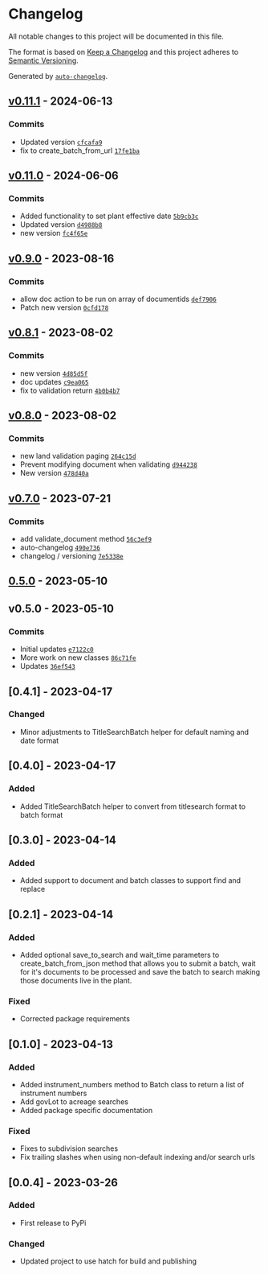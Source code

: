 # Changelog

All notable changes to this project will be documented in this file.

The format is based on [Keep a Changelog](https://keepachangelog.com/en/1.0.0/)
and this project adheres to [Semantic Versioning](https://semver.org/spec/v2.0.0.html).

Generated by [`auto-changelog`](https://github.com/CookPete/auto-changelog).

## [v0.11.1](https://gitlab.com/propertysync/tools/python-api-client/compare/v0.11.0...v0.11.1) - 2024-06-13

### Commits

- Updated version [`cfcafa9`](https://gitlab.com/propertysync/tools/python-api-client/commit/cfcafa9038848869e01bb2f53e174b435743c5e6)
- fix to create_batch_from_url [`17fe1ba`](https://gitlab.com/propertysync/tools/python-api-client/commit/17fe1ba9a839331dbf1763f77d6a67a3ef6014ca)

## [v0.11.0](https://gitlab.com/propertysync/tools/python-api-client/compare/v0.9.0...v0.11.0) - 2024-06-06

### Commits

- Added functionality to set plant effective date [`5b9cb3c`](https://gitlab.com/propertysync/tools/python-api-client/commit/5b9cb3c9d196fc6826ddccce5e91dc6d52544c54)
- Updated version [`d4988b8`](https://gitlab.com/propertysync/tools/python-api-client/commit/d4988b82ae4745379b84b46f71108f4dacd09f3c)
- new version [`fc4f65e`](https://gitlab.com/propertysync/tools/python-api-client/commit/fc4f65ee1ea60c5647751e5b1c65ab1e42b50539)

## [v0.9.0](https://gitlab.com/propertysync/tools/python-api-client/compare/v0.8.1...v0.9.0) - 2023-08-16

### Commits

- allow doc action to be run on array of documentids [`def7906`](https://gitlab.com/propertysync/tools/python-api-client/commit/def7906869c5a2ba85ff50c16f2fb9fcf66fd15e)
- Patch new version [`0cfd178`](https://gitlab.com/propertysync/tools/python-api-client/commit/0cfd178643945768c275d097c0674e0c318fc826)

## [v0.8.1](https://gitlab.com/propertysync/tools/python-api-client/compare/v0.8.0...v0.8.1) - 2023-08-02

### Commits

- new version [`4d85d5f`](https://gitlab.com/propertysync/tools/python-api-client/commit/4d85d5f429180dee32845c322bf9f4d3abd37d7d)
- doc updates [`c9ea065`](https://gitlab.com/propertysync/tools/python-api-client/commit/c9ea065bd5e8fa5646536c221e8c19dbd214edd7)
- fix to validation return [`4b0b4b7`](https://gitlab.com/propertysync/tools/python-api-client/commit/4b0b4b725f594be70c2a4bd11d1323a877b1ac82)

## [v0.8.0](https://gitlab.com/propertysync/tools/python-api-client/compare/v0.7.0...v0.8.0) - 2023-08-02

### Commits

- new land validation paging [`264c15d`](https://gitlab.com/propertysync/tools/python-api-client/commit/264c15d95334c379e6bd63f9835fa63aae029512)
- Prevent modifying document when validating [`d944238`](https://gitlab.com/propertysync/tools/python-api-client/commit/d94423880d4febfcf0f3b4e2f6a094a8f23eb97c)
- New version [`478d40a`](https://gitlab.com/propertysync/tools/python-api-client/commit/478d40ac9feb94ee7f74167cba445eab92b8a23f)

## [v0.7.0](https://gitlab.com/propertysync/tools/python-api-client/compare/0.5.0...v0.7.0) - 2023-07-21

### Commits

- add validate_document method [`56c3ef9`](https://gitlab.com/propertysync/tools/python-api-client/commit/56c3ef94907cbebc4b24023d8af077acfb52e3dc)
- auto-changelog [`490e736`](https://gitlab.com/propertysync/tools/python-api-client/commit/490e736661e73c38df6f51cc0b464511e6de3ae5)
- changelog / versioning [`7e5338e`](https://gitlab.com/propertysync/tools/python-api-client/commit/7e5338edd842a38b7fd5ee6346f3e24dc6668eed)

## [0.5.0](https://gitlab.com/propertysync/tools/python-api-client/compare/v0.5.0...0.5.0) - 2023-05-10

## v0.5.0 - 2023-05-10

### Commits

- Initial updates [`e7122c0`](https://gitlab.com/propertysync/tools/python-api-client/commit/e7122c0d498bd7bc366c24e5dcdf1a47941326ef)
- More work on new classes [`86c71fe`](https://gitlab.com/propertysync/tools/python-api-client/commit/86c71fee5ae87b1e64acd822d3bec6755b6042a4)
- Updates [`36ef543`](https://gitlab.com/propertysync/tools/python-api-client/commit/36ef543fabfecc45199605742a8c7aea4f1afb05)

<!-- auto-changelog-above -->

## [0.4.1] - 2023-04-17

### Changed
- Minor adjustments to TitleSearchBatch helper for default naming and date format

## [0.4.0] - 2023-04-17

### Added
- Added TitleSearchBatch helper to convert from titlesearch format to batch format

## [0.3.0] - 2023-04-14

### Added
- Added support to document and batch classes to support find and replace

## [0.2.1] - 2023-04-14

### Added
- Added optional save_to_search and wait_time parameters to create_batch_from_json method that allows you to submit a batch, wait for it's documents to be processed and save the batch to search making those documents live in the plant.

### Fixed
- Corrected package requirements

## [0.1.0] - 2023-04-13

### Added
- Added instrument_numbers method to Batch class to return a list of instrument numbers
- Add govLot to acreage searches
- Added package specific documentation

### Fixed
- Fixes to subdivision searches
- Fix trailing slashes when using non-default indexing and/or search urls

## [0.0.4] - 2023-03-26

### Added
- First release to PyPi

### Changed
- Updated project to use hatch for build and publishing
